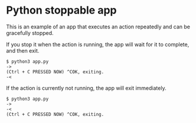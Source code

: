 # Python stoppable app

This is an example of an app that executes an action repeatedly
and can be gracefully stopped.

If you stop it when the action is running, the app will wait for it to complete, and then exit.

    $ python3 app.py
    ->
    (Ctrl + C PRESSED NOW) ^COK, exiting.
    -<

If the action is currently not running, the app will exit immediately.

    $ python3 app.py
    ->
    -<
    (Ctrl + C PRESSED NOW) ^COK, exiting.
